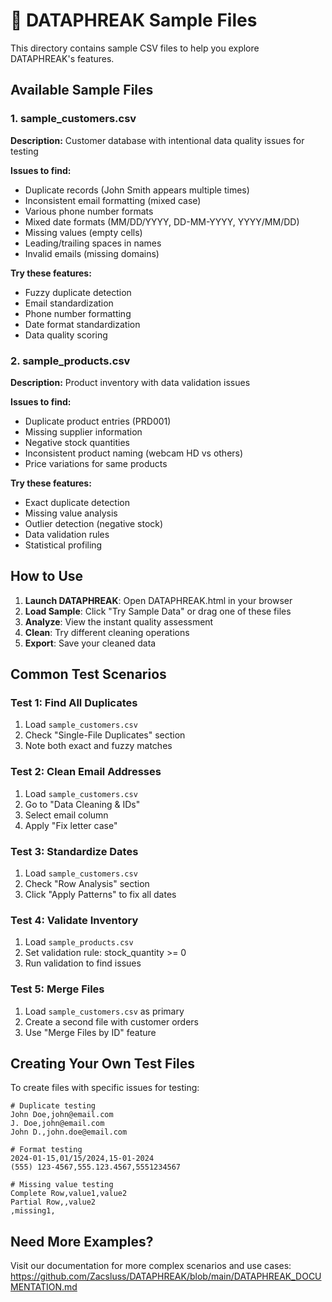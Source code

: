 # 📁 DATAPHREAK Sample Files

This directory contains sample CSV files to help you explore DATAPHREAK's features.

## Available Sample Files

### 1. sample_customers.csv
**Description:** Customer database with intentional data quality issues for testing

**Issues to find:**
- Duplicate records (John Smith appears multiple times)
- Inconsistent email formatting (mixed case)
- Various phone number formats
- Mixed date formats (MM/DD/YYYY, DD-MM-YYYY, YYYY/MM/DD)
- Missing values (empty cells)
- Leading/trailing spaces in names
- Invalid emails (missing domains)

**Try these features:**
- Fuzzy duplicate detection
- Email standardization
- Phone number formatting
- Date format standardization
- Data quality scoring

### 2. sample_products.csv
**Description:** Product inventory with data validation issues

**Issues to find:**
- Duplicate product entries (PRD001)
- Missing supplier information
- Negative stock quantities
- Inconsistent product naming (webcam HD vs others)
- Price variations for same products

**Try these features:**
- Exact duplicate detection
- Missing value analysis
- Outlier detection (negative stock)
- Data validation rules
- Statistical profiling

## How to Use

1. **Launch DATAPHREAK**: Open DATAPHREAK.html in your browser
2. **Load Sample**: Click "Try Sample Data" or drag one of these files
3. **Analyze**: View the instant quality assessment
4. **Clean**: Try different cleaning operations
5. **Export**: Save your cleaned data

## Common Test Scenarios

### Test 1: Find All Duplicates
1. Load `sample_customers.csv`
2. Check "Single-File Duplicates" section
3. Note both exact and fuzzy matches

### Test 2: Clean Email Addresses
1. Load `sample_customers.csv`
2. Go to "Data Cleaning & IDs"
3. Select email column
4. Apply "Fix letter case"

### Test 3: Standardize Dates
1. Load `sample_customers.csv`
2. Check "Row Analysis" section
3. Click "Apply Patterns" to fix all dates

### Test 4: Validate Inventory
1. Load `sample_products.csv`
2. Set validation rule: stock_quantity >= 0
3. Run validation to find issues

### Test 5: Merge Files
1. Load `sample_customers.csv` as primary
2. Create a second file with customer orders
3. Use "Merge Files by ID" feature

## Creating Your Own Test Files

To create files with specific issues for testing:

```csv
# Duplicate testing
John Doe,john@email.com
J. Doe,john@email.com
John D.,john.doe@email.com

# Format testing
2024-01-15,01/15/2024,15-01-2024
(555) 123-4567,555.123.4567,5551234567

# Missing value testing
Complete Row,value1,value2
Partial Row,,value2
,missing1,
```

## Need More Examples?

Visit our documentation for more complex scenarios and use cases:
https://github.com/Zacsluss/DATAPHREAK/blob/main/DATAPHREAK_DOCUMENTATION.md
